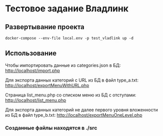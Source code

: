 # Тестовое задание Владлинк

## Развертывание проекта
`docker-compose --env-file local.env -p test_vladlink up -d`


## Использование

Чтобы импортировать данные из categories.json в БД:  
<http://localhost/import.php>

Для экспорта данных категорий с URL из БД в файл type_a.txt:  
<http://localhost/exportMenuWithURL.php>

Страница list_menu.php со списком меню из БД с отступами:  
<http://localhost/list_menu.php>

Для экспорта данных категорий не далее первого уровня вложенности из БД в файл type_b.txt:  <http://localhost/exportMenuOneLevel.php>

### Созданные файлы находятся в ./src


